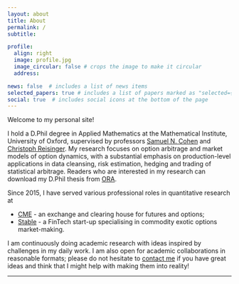 ```yaml
---
layout: about
title: About
permalink: /
subtitle:

profile:
  align: right
  image: profile.jpg
  image_circular: false # crops the image to make it circular
  address:

news: false  # includes a list of news items
selected_papers: true # includes a list of papers marked as "selected={true}"
social: true  # includes social icons at the bottom of the page
---
```


Welcome to my personal site!

I hold a D.Phil degree in Applied Mathematics at the Mathematical Institute,
University of Oxford, supervised by professors [Samuel N. Cohen](https://people.maths.ox.ac.uk/cohens/index.html) and [Christoph Reisinger](https://people.maths.ox.ac.uk/reisinge/).
My research focuses on option arbitrage and market models of option dynamics,
with a substantial emphasis on production-level applications in data cleansing,
risk estimation, hedging and trading of statistical arbitrage. Readers who are interested in my research can download my D.Phil thesis from [ORA](https://ora.ox.ac.uk/objects/uuid:2b623ff5-0b7b-4950-828b-1b35b91e4537).

Since 2015, I have served various professional roles in quantitative research at
- [CME](https://www.cmegroup.com/) - an exchange and clearing house for futures and options;
- [Stable](https://www.stableprice.com/) - a FinTech start-up specialising in commodity exotic options market-making.

I am continuously doing academic research with ideas inspired by challenges in my daily work. I am also open for academic collaborations in reasonable formats; please do not hesitate to [contact me](mailto:wangsheng.victor@gmail.com) if you have great ideas and think that I might help with making them into reality!

---

